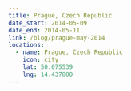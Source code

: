 ```yaml
---
title: Prague, Czech Republic
date_start: 2014-05-09
date_end: 2014-05-11
link: /blog/prague-may-2014
locations:
  - name: Prague, Czech Republic
    icon: city
    lat: 50.075539
    lng: 14.437800
---
```

